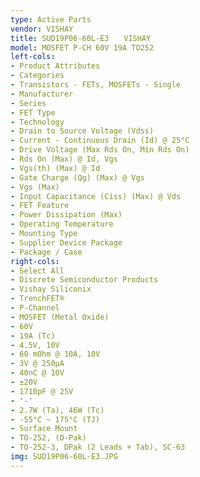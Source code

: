 ```yaml
---
type: Active Parts
vendor: VISHAY
title: SUD19P06-60L-E3　　VISHAY
model: MOSFET P-CH 60V 19A TO252
left-cols:
- Product Attributes
- Categories
- Transistors - FETs, MOSFETs - Single
- Manufacturer
- Series
- FET Type
- Technology
- Drain to Source Voltage (Vdss)
- Current - Continuous Drain (Id) @ 25°C
- Drive Voltage (Max Rds On, Min Rds On)
- Rds On (Max) @ Id, Vgs
- Vgs(th) (Max) @ Id
- Gate Charge (Qg) (Max) @ Vgs
- Vgs (Max)
- Input Capacitance (Ciss) (Max) @ Vds
- FET Feature
- Power Dissipation (Max)
- Operating Temperature
- Mounting Type
- Supplier Device Package
- Package / Case
right-cols:
- Select All
- Discrete Semiconductor Products
- Vishay Siliconix
- TrenchFET®
- P-Channel
- MOSFET (Metal Oxide)
- 60V
- 19A (Tc)
- 4.5V, 10V
- 60 mOhm @ 10A, 10V
- 3V @ 250µA
- 40nC @ 10V
- ±20V
- 1710pF @ 25V
- '-'
- 2.7W (Ta), 46W (Tc)
- -55°C ~ 175°C (TJ)
- Surface Mount
- TO-252, (D-Pak)
- TO-252-3, DPak (2 Leads + Tab), SC-63
img: SUD19P06-60L-E3.JPG
---
```


